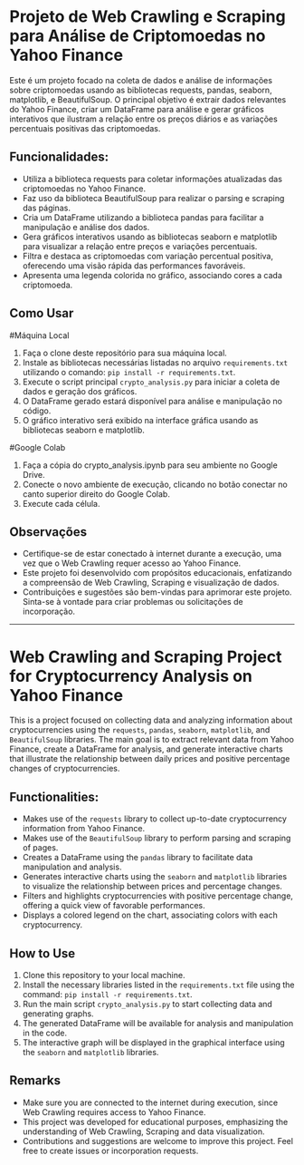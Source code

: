 # Projeto de Web Crawling e Scraping para Análise de Criptomoedas no Yahoo Finance

Este é um projeto focado na coleta de dados e análise de informações sobre criptomoedas usando as bibliotecas requests, pandas, seaborn, matplotlib, e BeautifulSoup. O principal objetivo é extrair dados relevantes do Yahoo Finance, criar um DataFrame para análise e gerar gráficos interativos que ilustram a relação entre os preços diários e as variações percentuais positivas das criptomoedas.

## Funcionalidades:

- Utiliza a biblioteca requests para coletar informações atualizadas das criptomoedas no Yahoo Finance.
- Faz uso da biblioteca BeautifulSoup para realizar o parsing e scraping das páginas.
- Cria um DataFrame utilizando a biblioteca pandas para facilitar a manipulação e análise dos dados.
- Gera gráficos interativos usando as bibliotecas seaborn e matplotlib para visualizar a relação entre preços e variações percentuais.
- Filtra e destaca as criptomoedas com variação percentual positiva, oferecendo uma visão rápida das performances favoráveis.
- Apresenta uma legenda colorida no gráfico, associando cores a cada criptomoeda.

## Como Usar

#Máquina Local
1. Faça o clone deste repositório para sua máquina local.
2. Instale as bibliotecas necessárias listadas no arquivo `requirements.txt` utilizando o comando: `pip install -r requirements.txt`.
3. Execute o script principal `crypto_analysis.py` para iniciar a coleta de dados e geração dos gráficos.
4. O DataFrame gerado estará disponível para análise e manipulação no código.
5. O gráfico interativo será exibido na interface gráfica usando as bibliotecas seaborn e matplotlib.

#Google Colab
1. Faça a cópia do crypto_analysis.ipynb para seu ambiente no Google Drive.
2. Conecte o novo ambiente de execução, clicando no botão conectar no canto superior direito do Google Colab.
3. Execute cada célula.

## Observações

- Certifique-se de estar conectado à internet durante a execução, uma vez que o Web Crawling requer acesso ao Yahoo Finance.
- Este projeto foi desenvolvido com propósitos educacionais, enfatizando a compreensão de Web Crawling, Scraping e visualização de dados.
- Contribuições e sugestões são bem-vindas para aprimorar este projeto. Sinta-se à vontade para criar problemas ou solicitações de incorporação.

---

# Web Crawling and Scraping Project for Cryptocurrency Analysis on Yahoo Finance

This is a project focused on collecting data and analyzing information about cryptocurrencies using the `requests`, `pandas`, `seaborn`, `matplotlib`, and `BeautifulSoup` libraries. The main goal is to extract relevant data from Yahoo Finance, create a DataFrame for analysis, and generate interactive charts that illustrate the relationship between daily prices and positive percentage changes of cryptocurrencies.

## Functionalities:

- Makes use of the `requests` library to collect up-to-date cryptocurrency information from Yahoo Finance.
- Makes use of the `BeautifulSoup` library to perform parsing and scraping of pages.
- Creates a DataFrame using the `pandas` library to facilitate data manipulation and analysis.
- Generates interactive charts using the `seaborn` and `matplotlib` libraries to visualize the relationship between prices and percentage changes.
- Filters and highlights cryptocurrencies with positive percentage change, offering a quick view of favorable performances.
- Displays a colored legend on the chart, associating colors with each cryptocurrency.

## How to Use

1. Clone this repository to your local machine.
2. Install the necessary libraries listed in the `requirements.txt` file using the command: `pip install -r requirements.txt`.
3. Run the main script `crypto_analysis.py` to start collecting data and generating graphs.
4. The generated DataFrame will be available for analysis and manipulation in the code.
5. The interactive graph will be displayed in the graphical interface using the `seaborn` and `matplotlib` libraries.

## Remarks

- Make sure you are connected to the internet during execution, since Web Crawling requires access to Yahoo Finance.
- This project was developed for educational purposes, emphasizing the understanding of Web Crawling, Scraping and data visualization.
- Contributions and suggestions are welcome to improve this project. Feel free to create issues or incorporation requests.
